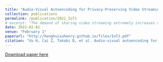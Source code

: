```yaml
---
title: "Audio-Visual Autoencoding for Privacy-Preserving Video Streaming"
collection: publications
permalink: /publication/2021_IoTJ
# excerpt: "The demand of sharing video streaming extremely increases due to the proliferation of Internet of Things (IoT) devices in recent years, and the explosive development of artificial intelligent (AI) detection techniques has made visual privacy protection more urgent and difficult than ever before. Although a number of approaches have been proposed, their essential drawbacks limit the effect of visual privacy protection in real applications. In this article, we propose a cycle vector-quantized variational autoencoder (cycle-VQ-VAE) framework to encode and decode the video with its extracted audio, which takes the advantage of multiple heterogeneous data sources in the video itself to protect individuals’ privacy. In our cycle-VQ-VAE frame- work, a fusion mechanism is designed to integrate the video and its extracted audio. Particularly, the extracted audio works as the random noise with a nonpatterned distribution, which outperforms the noise that follows a patterned distribution for hiding visual information in the video. Under this framework, we design two models, including the frame-to-frame (F2F) model and video-to-video (V2V) model, to obtain privacy-preserving video streaming. In F2F, the video is processed as a sequence of frames; while, in V2V, the relations between frames are utilized to deal with the video, greatly improving the performance of privacy protection, video compression, and video reconstruction. Moreover, the video streaming is compressed in our encoding process, which can resist side-channel inference attack during video transmission and reduce video transmission time. Through the real-data experiments, we validate the superiority of our models (F2F and V2V) over the existing methods in visual privacy protection, visual quality preservation, and video transmission efficiency. The codes of our model implementation and more experimental results are now available at https://github.com/ahahnut/cycle-VQ-VAE."
date: 2022-02-01
venue: "February 1"
paperurl: "http://honghuixuhenry.github.io/files/IoTJ.pdf"
citation: "Xu H, Cai Z, Takabi D, et al. Audio-visual autoencoding for privacy-preserving video streaming[J]. IEEE Internet of Things Journal, 2021, 9(3): 1749-1761."
---
```


<!-- The demand of sharing video streaming extremely increases due to the proliferation of Internet of Things (IoT) devices in recent years, and the explosive development of artificial intelligent (AI) detection techniques has made visual privacy protection more urgent and difficult than ever before. Although a number of approaches have been proposed, their essential drawbacks limit the effect of visual privacy protection in real applications. In this article, we propose a cycle vector-quantized variational autoencoder (cycle-VQ-VAE) framework to encode and decode the video with its extracted audio, which takes the advantage of multiple heterogeneous data sources in the video itself to protect individuals’ privacy. In our cycle-VQ-VAE frame- work, a fusion mechanism is designed to integrate the video and its extracted audio. Particularly, the extracted audio works as the random noise with a nonpatterned distribution, which outperforms the noise that follows a patterned distribution for hiding visual information in the video. Under this framework, we design two models, including the frame-to-frame (F2F) model and video-to-video (V2V) model, to obtain privacy-preserving video streaming. In F2F, the video is processed as a sequence of frames; while, in V2V, the relations between frames are utilized to deal with the video, greatly improving the performance of privacy protection, video compression, and video reconstruction. Moreover, the video streaming is compressed in our encoding process, which can resist side-channel inference attack during video transmission and reduce video transmission time. Through the real-data experiments, we validate the superiority of our models (F2F and V2V) over the existing methods in visual privacy protection, visual quality preservation, and video transmission efficiency. The codes of our model implementation and more experimental results are now available at https://github.com/ahahnut/cycle-VQ-VAE. -->

[Download paper here](http://honghuixuhenry.github.io/files/IoTJ.pdf)

<!-- Recommended citation: Xu H, Cai Z, Takabi D, et al. Audio-visual autoencoding for privacy-preserving video streaming[J]. IEEE Internet of Things Journal, 2021, 9(3): 1749-1761. -->
